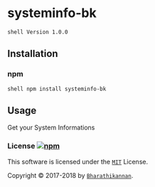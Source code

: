 # systeminfo-bk
```shell Version 1.0.0```


## Installation

###  npm
```shell npm install systeminfo-bk ```


## Usage
Get your System Informations


### License [![npm](https://img.shields.io/npm/l/express.svg?style=social)][license-url]

This software is licensed under the [`MIT`][license-url] License.

Copyright &copy; 2017-2018 by [`Bharathikannan`][BK-Cards].

[BK-Cards]: https://bharathikannano.github.io/Business-Card/
[license-url]: https://github.com/bharathikannano/Systeminfo-bk/blob/master/LICENSE
